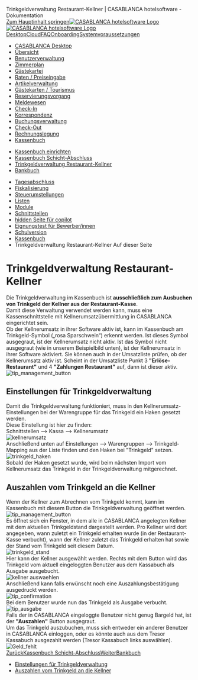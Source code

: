 Trinkgeldverwaltung Restaurant-Kellner | CASABLANCA hotelsoftware - Dokumentation  
[Zum Hauptinhalt springen](https://docs.casablanca.at/desktop/cashbook/tip_management/#__docusaurus_skipToContent_fallback)[![CASABLANCA hotelsoftware Logo](https://docs.casablanca.at/img/logo.png) ![CASABLANCA hotelsoftware Logo](https://docs.casablanca.at/img/Casablanca_LOGO_2022_neg.png)](https://docs.casablanca.at/) [Desktop](https://docs.casablanca.at/desktop/desktop/)[Cloud](https://docs.casablanca.at/cloud/cloud_systems/)[FAQ](https://docs.casablanca.at/faq)[Onboarding](https://docs.casablanca.at/onboarding/fiscalization)[Systemvoraussetzungen](https://docs.casablanca.at/system_requirements)  
* [CASABLANCA Desktop](https://docs.casablanca.at/desktop/desktop/)
* [Übersicht](https://docs.casablanca.at/desktop/interface/)
* [Benutzerverwaltung](https://docs.casablanca.at/desktop/user_management/)
* [Zimmerplan](https://docs.casablanca.at/desktop/room_plan/)
* [Gästekartei](https://docs.casablanca.at/desktop/guest_profile/)
* [Raten / Preiseingabe](https://docs.casablanca.at/desktop/raten/)
* [Artikelverwaltung](https://docs.casablanca.at/desktop/articles/)
* [Gästekarten / Tourismus](https://docs.casablanca.at/desktop/guest_cards/)
* [Reservierungsvorgang](https://docs.casablanca.at/desktop/reservation_process/)
* [Meldewesen](https://docs.casablanca.at/desktop/registration/)
* [Check-In](https://docs.casablanca.at/desktop/check_in/)
* [Korrespondenz](https://docs.casablanca.at/desktop/correspondence/)
* [Buchungsverwaltung](https://docs.casablanca.at/desktop/account/)
* [Check-Out](https://docs.casablanca.at/desktop/check-out/)
* [Rechnungslegung](https://docs.casablanca.at/desktop/accounting/)
* [Kassenbuch](https://docs.casablanca.at/desktop/cashbook/)
+ [Kassenbuch einrichten](https://docs.casablanca.at/desktop/cashbook/cashbook_create)
+ [Kassenbuch Schicht-Abschluss](https://docs.casablanca.at/desktop/cashbook/cashbook_per_user)
+ [Trinkgeldverwaltung Restaurant-Kellner](https://docs.casablanca.at/desktop/cashbook/tip_management)
+ [Bankbuch](https://docs.casablanca.at/desktop/cashbook/bankbook)
* [Tagesabschluss](https://docs.casablanca.at/desktop/daily_closing/)
* [Fiskalisierung](https://docs.casablanca.at/desktop/fiscalization/)
* [Steuerumstellungen](https://docs.casablanca.at/desktop/tax_changes/)
* [Listen](https://docs.casablanca.at/desktop/lists/)
* [Module](https://docs.casablanca.at/desktop/module/)
* [Schnittstellen](https://docs.casablanca.at/desktop/interfaces/)
* [hidden Seite für copilot](https://docs.casablanca.at/desktop/hidden_copilot)
* [Eignungstest für Bewerber/innen](https://docs.casablanca.at/desktop/qualification)
* [Schulversion](https://docs.casablanca.at/desktop/schoolversion)  
* [Kassenbuch](https://docs.casablanca.at/desktop/cashbook/)
* Trinkgeldverwaltung Restaurant-Kellner
Auf dieser Seite

# Trinkgeldverwaltung Restaurant-Kellner  
Die Trinkgeldverwaltung im Kassenbuch ist **ausschließlich zum Ausbuchen von Trinkgeld der Kellner aus der Restaurant-Kasse**.  
Damit diese Verwaltung verwendet werden kann, muss eine Kassenschnittstelle mit Kellnerumsatzübermittlung in CASABLANCA eingerichtet sein.  
Ob der Kellnerumsatz in ihrer Software aktiv ist, kann im Kassenbuch am Trinkgeld-Symbol („rosa Sparschwein“) erkennt werden. Ist dieses Symbol ausgegraut, ist der Kellnerumsatz nicht aktiv. Ist das Symbol nicht ausgegraut (wie in unserem Beispielbild unten), ist der Kellnerumsatz in ihrer Software aktiviert. Sie können auch in der Umsatzliste prüfen, ob der Kellnerumsatz aktiv ist. Scheint in der Umsatzliste Punkt 3 **"Erlöse-Restaurant"** und 4 **"Zahlungen Restaurant"** auf, dann ist dieser aktiv.  
![tip_management_button](https://docs.casablanca.at/assets/images/tip_management_button-e4239b25ba459adf99433320201c5efe.png)

## Einstellungen für Trinkgeldverwaltung[](https://docs.casablanca.at/desktop/cashbook/tip_management/#einstellungen-für-trinkgeldverwaltung "Direkter Link zu Einstellungen für Trinkgeldverwaltung")  
Damit die Trinkgeldverwaltung funktioniert, muss in den Kellnerumsatz-Einstellungen bei der Warengruppe für das Trinkgeld ein Haken gesetzt werden.  
Diese Einstellung ist hier zu finden:  
Schnittstellen --> Kassa --> Kellnerumsatz  
![kellnerumsatz](https://docs.casablanca.at/assets/images/kellnerumsatz-8b0af9f605e8a36c63a655a3261743a2.png)  
Anschließend unten auf Einstellungen --> Warengruppen --> Trinkgeld-Mapping aus der Liste finden und den Haken bei "Trinkgeld" setzen.  
![trinkgeld_haken](https://docs.casablanca.at/assets/images/trinkgeld_haken-9a9a1dd35db33ded8b5fdc2529432284.png)  
Sobald der Haken gesetzt wurde, wird beim nächsten Import vom Kellnerumsatz das Trinkgeld in der Trinkgeldverwaltung mitgerechnet.

## Auszahlen vom Trinkgeld an die Kellner[](https://docs.casablanca.at/desktop/cashbook/tip_management/#auszahlen-vom-trinkgeld-an-die-kellner "Direkter Link zu Auszahlen vom Trinkgeld an die Kellner")  
Wenn der Kellner zum Abrechnen vom Trinkgeld kommt, kann im Kassenbuch mit diesem Button die Trinkgeldverwaltung geöffnet werden.  
![tip_management_button](https://docs.casablanca.at/assets/images/tip_management_button-e4239b25ba459adf99433320201c5efe.png)  
Es öffnet sich ein Fenster, in dem alle in CASABLANCA angelegten Kellner mit dem aktuellen Trinkgeldstand dargestellt werden.
Pro Kellner wird dort angegeben, wann zuletzt ein Trinkgeld erhalten wurde (in der Restaurant-Kasse verbucht), wann der Kellner zuletzt das Trinkgeld erhalten hat sowie der Stand vom Trinkgeld seit diesem Datum.  
![trinkgeld_stand](https://docs.casablanca.at/assets/images/trinkgeld_stand-abe16494d6e9636979116d240418476c.png)  
Hier kann der Kellner ausgewählt werden. Rechts mit dem Button wird das Trinkgeld vom aktuell eingeloggten Benutzer aus dem Kassabuch als Ausgabe ausgebucht.  
![kellner auswaehlen](https://docs.casablanca.at/assets/images/Kellner_auswaehlen-fea57242aee4f835cf9a4572b3e05a0e.png)  
Anschließend kann falls erwünscht noch eine Auszahlungsbestätigung ausgedruckt werden.  
![tip_confirmation](https://docs.casablanca.at/assets/images/tip_confirmation-eaee1a0bca3bd995f4a513a3d56973fe.png)  
Bei dem Benutzer wurde nun das Trinkgeld als Ausgabe verbucht.  
![tip_ausgabe](https://docs.casablanca.at/assets/images/tip_ausgabe-c8317e82f22c969011276f74978f6f5e.png)  
Falls der in CASABLANCA eingeloggte Benutzer nicht genug Bargeld hat, ist der **"Auszahlen"** Button ausgegraut.  
Um das Trinkgeld auszubuchen, muss sich entweder ein anderer Benutzer in CASABLANCA einloggen, oder es könnte auch aus dem Tresor Kassabuch ausgezahlt werden (Tresor Kassabuch links auswählen).  
![Geld_fehlt](https://docs.casablanca.at/assets/images/Geld_fehlt-8260f3c7db12c939ca1c08a77d26ba4c.png)  
[ZurückKassenbuch Schicht-Abschluss](https://docs.casablanca.at/desktop/cashbook/cashbook_per_user)[WeiterBankbuch](https://docs.casablanca.at/desktop/cashbook/bankbook)  
* [Einstellungen für Trinkgeldverwaltung](https://docs.casablanca.at/desktop/cashbook/tip_management/#einstellungen-für-trinkgeldverwaltung)
* [Auszahlen vom Trinkgeld an die Kellner](https://docs.casablanca.at/desktop/cashbook/tip_management/#auszahlen-vom-trinkgeld-an-die-kellner)
